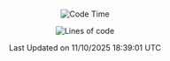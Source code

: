 <div align="center">

<br />

 <!--START_SECTION:waka-->
![Code Time](http://img.shields.io/badge/Code%20Time-5%2C193%20hrs%2018%20mins-blue)

![Lines of code](https://img.shields.io/badge/%EC%A0%80%EB%8A%94%20%EC%97%AC%ED%83%9C%EA%B9%8C%EC%A7%80%20-2.3%20million%20%EC%A4%84%EC%9D%98%20%EC%BD%94%EB%93%9C%EB%A5%BC%20%EC%9E%91%EC%84%B1%ED%96%88%EC%96%B4%EC%9A%94.-blue)


 Last Updated on 11/10/2025 18:39:01 UTC
<!--END_SECTION:waka-->

</div>
